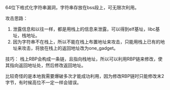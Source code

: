 64位下格式化字符串漏洞，字符串存放在bss段上，可无限次利用。

攻击思路：
1. 泄露信息和以往一样，都是用栈上的信息来泄露，可以得到elf基址，libc基址，栈地址。
2. 因为字符串不在栈上，所以不能在栈上布置地址来攻击，只能用栈上已有的地址来攻击，将放在栈上的返回地址改为one_gadget。

技巧：
栈上RBP会构成一条链，且指向栈地址，所以可以利用RBP链来修改，使其指向返回地址处，然后修改返回地址。

比较奇怪的是本地我需要爆破多次才能成功利用，因为修改RBP链时只能修改末2字节，有时候高位不一定一样会错误。
